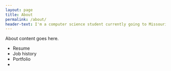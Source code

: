 ```yaml
---
layout: page
title: About
permalink: /about/
header-text: I'm a computer science student currently going to Missouri S&T. I'm minoring in cognitive psychology and am also interested in using software engineering and data science to help people manage problems with their health and ability to function. I also have some experience with creative work including graphic/web design as well as photography and video production.
---
```


About content goes here.

* Resume
* Job history
* Portfolio
* 
